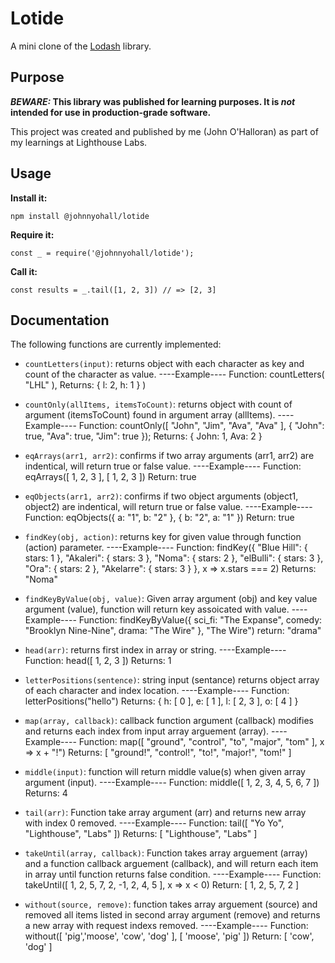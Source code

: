 # Lotide

A mini clone of the [Lodash](https://lodash.com) library.

## Purpose

**_BEWARE:_ This library was published for learning purposes. It is _not_ intended for use in production-grade software.**

This project was created and published by me (John O'Halloran) as part of my learnings at Lighthouse Labs. 

## Usage

**Install it:**

`npm install @johnnyohall/lotide`

**Require it:**

`const _ = require('@johnnyohall/lotide');`

**Call it:**

`const results = _.tail([1, 2, 3]) // => [2, 3]`

## Documentation

The following functions are currently implemented:

* `countLetters(input)`: returns object with each character as key and count of the character as value.
----Example----
Function: countLetters( "LHL" ), 
Returns: { l: 2, h: 1 } )

* `countOnly(allItems, itemsToCount)`: returns object with count of argument (itemsToCount) found in argument array (allItems). 
----Example----
Function: countOnly([ "John", "Jim", "Ava", "Ava" ], { "John": true, "Ava": true, "Jim": true }); 
Returns: { John: 1, Ava: 2 }

* `eqArrays(arr1, arr2)`: confirms if two array arguments (arr1, arr2) are indentical, will return true or false value.
----Example----
Function: eqArrays([ 1, 2, 3 ], [ 1, 2, 3 ])
Return: true

* `eqObjects(arr1, arr2)`: confirms if two object arguments (object1, object2) are indentical, will return true or false value.
----Example----
Function: eqObjects({ a: "1", b: "2" }, { b: "2", a: "1" })
Return: true

* `findKey(obj, action)`: returns key for given value through function (action) parameter.
----Example---- 
Function: findKey({
      "Blue Hill": { stars: 1 },
      "Akaleri":   { stars: 3 },
      "Noma":      { stars: 2 },
      "elBulli":   { stars: 3 },
      "Ora":       { stars: 2 },
      "Akelarre":  { stars: 3 }
    }, x => x.stars === 2)
Returns: "Noma"

* `findKeyByValue(obj, value)`: Given array argument (obj) and key value argument (value), function will return key assoicated with value.
----Example----
Function: findKeyByValue({ 
  sci_fi: "The Expanse",
  comedy: "Brooklyn Nine-Nine",
  drama:  "The Wire"
}, "The Wire")
return: "drama"

* `head(arr)`: returns first index in array or string.
----Example----
Function: head([ 1, 2, 3 ])
Returns: 1

* `letterPositions(sentence)`: string input (sentance) returns object array of each character and index location.
----Example----
Function: letterPositions("hello")
Returns: { h: [ 0 ], e: [ 1 ], l: [ 2, 3 ], o: [ 4 ] }

* `map(array, callback)`: callback function argument (callback) modifies and returns each index from input array arguement (array).
----Example----
Function: map([ "ground", "control", "to", "major", "tom" ], x => x + "!")
Returns: [ "ground!", "control!", "to!", "major!", "tom!" ]

* `middle(input)`: function will return middle value(s) when given array argument (input).
----Example----
Function: middle([ 1, 2, 3, 4, 5, 6, 7 ])
Returns: 4

* `tail(arr)`: Function take array argument (arr) and returns new array with index 0 removed.
----Example----
Function: tail([ "Yo Yo", "Lighthouse", "Labs" ])
Returns: [ "Lighthouse", "Labs" ]

* `takeUntil(array, callback)`: Function takes array arguement (array) and a function callback arguement (callback), and will return each item in array until function returns false condition.
----Example----
Function: takeUntil([ 1, 2, 5, 7, 2, -1, 2, 4, 5 ], x => x < 0)
Return: [ 1, 2, 5, 7, 2 ]

* `without(source, remove)`: function takes array arguement (source) and removed all items listed in second array argument (remove) and returns a new array with request indexs removed.
----Example----
Function: without([ 'pig','moose', 'cow', 'dog' ], [ 'moose', 'pig' ])
Return: [ 'cow', 'dog' ]